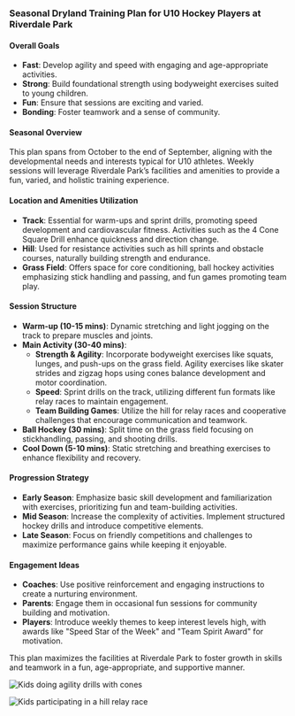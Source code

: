 ### Seasonal Dryland Training Plan for U10 Hockey Players at Riverdale Park

#### Overall Goals
- **Fast**: Develop agility and speed with engaging and age-appropriate activities.
- **Strong**: Build foundational strength using bodyweight exercises suited to young children.
- **Fun**: Ensure that sessions are exciting and varied.
- **Bonding**: Foster teamwork and a sense of community.

#### Seasonal Overview
This plan spans from October to the end of September, aligning with the developmental needs and interests typical for U10 athletes. Weekly sessions will leverage Riverdale Park’s facilities and amenities to provide a fun, varied, and holistic training experience.

#### Location and Amenities Utilization
- **Track**: Essential for warm-ups and sprint drills, promoting speed development and cardiovascular fitness. Activities such as the 4 Cone Square Drill enhance quickness and direction change.
- **Hill**: Used for resistance activities such as hill sprints and obstacle courses, naturally building strength and endurance.
- **Grass Field**: Offers space for core conditioning, ball hockey activities emphasizing stick handling and passing, and fun games promoting team play.

#### Session Structure
- **Warm-up (10-15 mins)**: Dynamic stretching and light jogging on the track to prepare muscles and joints.
- **Main Activity (30-40 mins)**:
  - **Strength & Agility**: Incorporate bodyweight exercises like squats, lunges, and push-ups on the grass field. Agility exercises like skater strides and zigzag hops using cones balance development and motor coordination.
  - **Speed**: Sprint drills on the track, utilizing different fun formats like relay races to maintain engagement.
  - **Team Building Games**: Utilize the hill for relay races and cooperative challenges that encourage communication and teamwork.
- **Ball Hockey (30 mins)**: Split time on the grass field focusing on stickhandling, passing, and shooting drills.
- **Cool Down (5-10 mins)**: Static stretching and breathing exercises to enhance flexibility and recovery.

#### Progression Strategy
- **Early Season**: Emphasize basic skill development and familiarization with exercises, prioritizing fun and team-building activities.
- **Mid Season**: Increase the complexity of activities. Implement structured hockey drills and introduce competitive elements.
- **Late Season**: Focus on friendly competitions and challenges to maximize performance gains while keeping it enjoyable.

#### Engagement Ideas
- **Coaches**: Use positive reinforcement and engaging instructions to create a nurturing environment.
- **Parents**: Engage them in occasional fun sessions for community building and motivation.
- **Players**: Introduce weekly themes to keep interest levels high, with awards like "Speed Star of the Week" and "Team Spirit Award" for motivation.

This plan maximizes the facilities at Riverdale Park to foster growth in skills and teamwork in a fun, age-appropriate, and supportive manner.

![Kids doing agility drills with cones](https://example.com/image1.jpg)

![Kids participating in a hill relay race](https://example.com/image2.jpg)